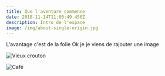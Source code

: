 ```yaml
---
title: Que l'aventure commence
date: 2018-11-14T11:00:49.456Z
description: Intro de l'espace
image: /img/about-single-origin.jpg
---
```

L'avantage c'est de la folie
Ok je je viens de rajouter une image


![Vieux crouton](/img/about-direct-sourcing.jpg)

![Café](/img/about-jumbotron.jpg)
